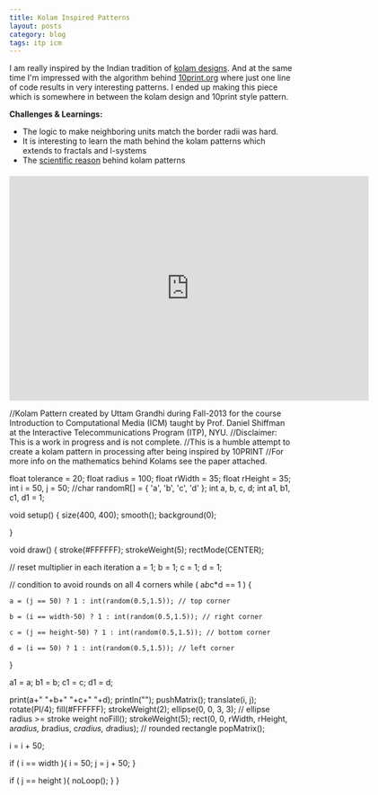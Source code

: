 ```yaml
---
title: Kolam Inspired Patterns
layout: posts
category: blog
tags: itp icm
---
```


I am really inspired by the Indian tradition of [kolam designs](http://timwaring.wordpress.com/other/kolam/). And at the same time I'm impressed with the algorithm behind [10print.org](http://10print.org) where just one line of code results in very interesting patterns. I ended up making this piece which is somewhere in between the kolam design and 10print style pattern. 

**Challenges & Learnings:**

* The logic to make neighboring units match the border radii was hard.
* It is interesting to learn the math behind the kolam patterns which extends to fractals and l-systems
* The [scientific reason](http://guruprasad.net/posts/why-do-indians-draw-rangoli-scientific-reason/) behind kolam patterns 

<iframe style="margin-top:20px; display:block;" width="640" height="400" scrolling="no" frameborder="0" src="http://www.openprocessing.org/sketch/124568/embed/?width=640&height=360&border=true"></iframe>

//Kolam Pattern created by Uttam Grandhi during Fall-2013 for the course Introduction to Computational Media (ICM) taught by Prof. Daniel Shiffman at the Interactive Telecommunications Program (ITP), NYU.
//Disclaimer: This is a work in progress and is not complete.
//This is a humble attempt to create a kolam pattern in processing after being inspired by 10PRINT
//For more info on the mathematics behind Kolams see the paper attached.

float tolerance = 20;
float radius = 100;
float rWidth = 35;
float rHeight = 35;
int i = 50, j = 50; 
//char randomR[] = { 'a', 'b', 'c', 'd' };
int a, b, c, d;
int a1, b1, c1, d1 = 1;

void setup() {
  size(400, 400);
  smooth();
  background(0);
  
}

void draw() {
  stroke(#FFFFFF);
  strokeWeight(5);
  rectMode(CENTER);
  
  // reset multiplier in each iteration 
  a = 1;
  b = 1;
  c = 1;
  d = 1;
  
  // condition to avoid rounds on all 4 corners 
  while ( a*b*c*d == 1 ) {
    
    a = (j == 50) ? 1 : int(random(0.5,1.5)); // top corner
  
    b = (i == width-50) ? 1 : int(random(0.5,1.5)); // right corner
    
    c = (j == height-50) ? 1 : int(random(0.5,1.5)); // bottom corner
    
    d = (i == 50) ? 1 : int(random(0.5,1.5)); // left corner
    
  }
  
  a1 = a;
  b1 = b;
  c1 = c;
  d1 = d;
  
  print(a+" "+b+" "+c+" "+d);
  println("");
  pushMatrix();
    translate(i, j);
    rotate(PI/4);
    fill(#FFFFFF);
    strokeWeight(2);
    ellipse(0, 0, 3, 3); // ellipse radius >= stroke weight
    noFill();
    strokeWeight(5); 
    rect(0, 0, rWidth, rHeight, a*radius, b*radius, c*radius, d*radius); // rounded rectangle
  popMatrix();
  
  i = i + 50;
  
  if ( i == width ){
    i = 50;
    j = j + 50;
  }
  
  if ( j == height ){
    noLoop();
  }
}
